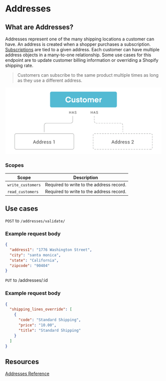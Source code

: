 # Addresses 
## What are Addresses?
Addresses represent one of the many shipping locations a customer can have. An address is created when a shopper purchases a subscription. [Subscriptions](https://developer.rechargepayments.com/#subscriptions) are tied to a given address. Each customer can have multiple address objects in a many-to-one relationship. Some use cases for this endpoint are to update customer billing information or overriding a Shopify shipping rate.
<!-- theme: info -->
> Customers can subscribe to the same product multiple times as long as they use a different address.

![addresses](docs/assets/images/addresses.png)

### Scopes
|Scope|Description|
|-|-|
|`write_customers`| Required to write to the address record.|
|`read_customers`| Required to write to the address record.|

## Use cases

<!-- 
type: tab
title: Validate an Address
-->

`POST` to `/addresses/validate/`

### Example request body

```json
{
  "address1": "1776 Washington Street",
  "city": "santa monica",
  "state": "California",
  "zipcode": "90404"
}
```

<!-- 
type: tab
title: Override Shopify shipping lines
-->

`PUT` to /addresses/:id

### Example request body

```json
{
  "shipping_lines_override": [
    {
      "code": "Standard Shipping",
      "price": "10.00",
      "title": "Standard Shipping"
    }
  ]
}
```

<!-- type: tab-end -->

## Resources
[Addresses Reference](https://developer.rechargepayments.com/#addresses)